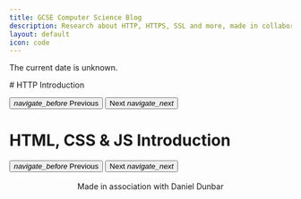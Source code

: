 ```yaml
---
title: GCSE Computer Science Blog
description: Research about HTTP, HTTPS, SSL and more, made in collaboration with Daniel Dunbar
layout: default
icon: code
---
```


<!-- import Bootstrap - must be before extra styling so that carousel indicators' default styling is overwritten -->
<script src="/js/bootstrap.min.js" type="text/javascript"></script>
<link href="/css/bootstrap.min.css" rel="stylesheet" type="text/css">
<!-- import extra styling and scripts -->
<link href="css/main.css" rel="stylesheet" type="text/css">
<link href="css/presentation-imports.css" rel="stylesheet" type="text/css">
<script src="js/css-presentation-slide.js" type="text/javascript"></script>
<script src="js/scripts.js" type="text/javascript"></script>

<p>The current date is <span id="current_date">unknown</span>.</p>
# HTTP Introduction
<div id="http_presentation" class="carousel slide" data-interval="false" data-ride="carousel">
   <!-- Wrapper for presentation slides -->
   <div class="carousel-inner">
   </div>
   <div class="presentation-flexbox">
      <!-- Indicators -->
      <ol class="carousel-indicators">
      </ol>
      <!-- button to go to previous slide -->
      <button class="presentation-button-left mdc-button mdc-button--outlined" href="#http_presentation" data-slide="prev" data-mdc-auto-init="MDCRipple">
          <!-- navigation icon -->
          <i class="material-icons mdc-button__icon">navigate_before</i>
          Previous
      </button>
      <!-- button to go to next slide -->
      <button class="presentation-button-right mdc-button mdc-button--outlined" href="#http_presentation" data-slide="next" data-mdc-auto-init="MDCRipple">
          Next
          <!-- navigation icon -->
          <i class="material-icons mdc-button__icon">navigate_next</i>
       </button>
    </div>
</div>

<!-- HTML presentation -->
<h1>HTML, CSS & JS Introduction</h1>

<div id="html_presentation" class="carousel slide" data-interval="false" data-ride="carousel">
    <!-- Wrapper for presentation slides -->
    <div class="carousel-inner">
    </div>
    <div class="presentation-flexbox">
       <!-- Indicators -->
       <ol class="carousel-indicators">
       </ol>
       <!-- button to go to previous slide -->
       <button class="presentation-button-left mdc-button mdc-button--outlined" href="#html_presentation" data-slide="prev" data-mdc-auto-init="MDCRipple">
           <!-- navigation icon -->
           <i class="material-icons mdc-button__icon">navigate_before</i>
           Previous
       </button>
       <!-- button to go to next slide -->
       <button class="presentation-button-right mdc-button mdc-button--outlined" href="#html_presentation" data-slide="next" data-mdc-auto-init="MDCRipple">
           Next
           <!-- navigation icon -->
           <i class="material-icons mdc-button__icon">navigate_next</i>
       </button>
    </div>
</div>
<!-- HTML basics info is inserted via jQuery -->
<div id="blog-insert"></div>
<br>
<center>Made in association with Daniel Dunbar</center>

